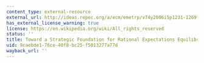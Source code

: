 ```yaml
---
content_type: external-resource
external_url: http://ideas.repec.org/a/ecm/emetrp/v74y2006i5p1231-1269.html
has_external_license_warning: true
license: https://en.wikipedia.org/wiki/All_rights_reserved
status: ''
title: Toward a Strategic Foundation for Rational Expectations Equilibrium
uid: 9caebde1-76ce-40f8-bc25-f5013277a77d
wayback_url: ''
---
```

